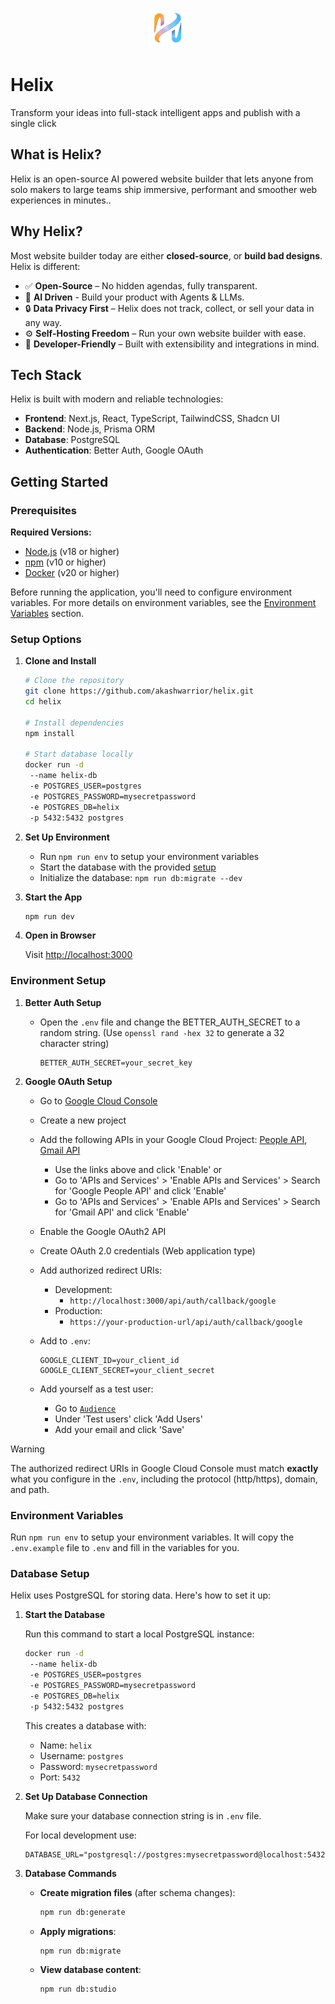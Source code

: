 <p align="center">
  <img src="public/logo.png" alt="Zero Logo" width="64"/>
</p>

# Helix

Transform your ideas into full-stack intelligent apps and publish with a single click

## What is Helix?

Helix is an open-source AI powered website builder that lets anyone from solo makers to large teams ship immersive, performant and smoother web experiences in minutes..

## Why Helix?

Most website builder today are either **closed-source**, or **build bad designs**.
Helix is different:

- ✅ **Open-Source** – No hidden agendas, fully transparent.
- 🦾 **AI Driven** - Build your product  with Agents & LLMs.
- 🔒 **Data Privacy First** – Helix does not track, collect, or sell your data in any way.
- ⚙️ **Self-Hosting Freedom** – Run your own website builder with ease.
- 🚀 **Developer-Friendly** – Built with extensibility and integrations in mind.

## Tech Stack

Helix is built with modern and reliable technologies:

- **Frontend**: Next.js, React, TypeScript, TailwindCSS, Shadcn UI
- **Backend**: Node.js, Prisma ORM
- **Database**: PostgreSQL
- **Authentication**: Better Auth, Google OAuth

## Getting Started

### Prerequisites

**Required Versions:**

- [Node.js](https://nodejs.org/en/download) (v18 or higher)
- [npm](https://www.npmjs.com) (v10 or higher)
- [Docker](https://docs.docker.com/engine/install/) (v20 or higher)

Before running the application, you'll need to configure environment variables. For more details on environment variables, see the [Environment Variables](#environment-variables) section.

### Setup Options

1. **Clone and Install**

   ```bash
   # Clone the repository
   git clone https://github.com/akashwarrior/helix.git
   cd helix

   # Install dependencies
   npm install

   # Start database locally
   docker run -d 
    --name helix-db 
    -e POSTGRES_USER=postgres 
    -e POSTGRES_PASSWORD=mysecretpassword 
    -e POSTGRES_DB=helix 
    -p 5432:5432 postgres
   ```

2. **Set Up Environment**

   - Run `npm run env` to setup your environment variables
   - Start the database with the provided [setup](#database-setup)
   - Initialize the database: `npm run db:migrate --dev`

3. **Start the App**

   ```bash
   npm run dev
   ```

4. **Open in Browser**

   Visit [http://localhost:3000](http://localhost:3000)
   </details>

### Environment Setup

1. **Better Auth Setup**

   - Open the `.env` file and change the BETTER_AUTH_SECRET to a random string. (Use `openssl rand -hex 32` to generate a 32 character string)

     ```env
     BETTER_AUTH_SECRET=your_secret_key
     ```

2. **Google OAuth Setup**

   - Go to [Google Cloud Console](https://console.cloud.google.com)
   - Create a new project
   - Add the following APIs in your Google Cloud Project: [People API](https://console.cloud.google.com/apis/library/people.googleapis.com), [Gmail API](https://console.cloud.google.com/apis/library/gmail.googleapis.com)
     - Use the links above and click 'Enable' or
     - Go to 'APIs and Services' > 'Enable APIs and Services' > Search for 'Google People API' and click 'Enable'
     - Go to 'APIs and Services' > 'Enable APIs and Services' > Search for 'Gmail API' and click 'Enable'
   - Enable the Google OAuth2 API
   - Create OAuth 2.0 credentials (Web application type)
   - Add authorized redirect URIs:
     - Development:
       - `http://localhost:3000/api/auth/callback/google`
     - Production:
       - `https://your-production-url/api/auth/callback/google`
   - Add to `.env`:

     ```env
     GOOGLE_CLIENT_ID=your_client_id
     GOOGLE_CLIENT_SECRET=your_client_secret
     ```

   - Add yourself as a test user:

     - Go to [`Audience`](https://console.cloud.google.com/auth/audience)
     - Under 'Test users' click 'Add Users'
     - Add your email and click 'Save'

> [!WARNING]
> The authorized redirect URIs in Google Cloud Console must match **exactly** what you configure in the `.env`, including the protocol (http/https), domain, and path.

### Environment Variables

Run `npm run env` to setup your environment variables. It will copy the `.env.example` file to `.env` and fill in the variables for you.

### Database Setup

Helix uses PostgreSQL for storing data. Here's how to set it up:

1. **Start the Database**

   Run this command to start a local PostgreSQL instance:

   ```bash
   docker run -d 
    --name helix-db 
    -e POSTGRES_USER=postgres 
    -e POSTGRES_PASSWORD=mysecretpassword 
    -e POSTGRES_DB=helix 
    -p 5432:5432 postgres
   ```

   This creates a database with:

   - Name: `helix`
   - Username: `postgres`
   - Password: `mysecretpassword`
   - Port: `5432`

2. **Set Up Database Connection**

   Make sure your database connection string is in `.env` file.

   For local development use:

   ```
   DATABASE_URL="postgresql://postgres:mysecretpassword@localhost:5432/helix"
   ```

3. **Database Commands**

   - **Create migration files** (after schema changes):

     ```bash
     npm run db:generate
     ```

   - **Apply migrations**:

     ```bash
     npm run db:migrate
     ```

   - **View database content**:
     ```bash
     npm run db:studio
     ```